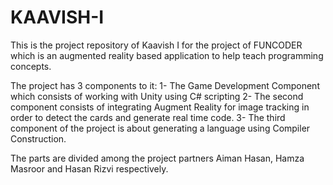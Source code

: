 # KAAVISH-I
This is the project repository of Kaavish I for the project of FUNCODER which is an augmented reality based application to help teach programming concepts.

The project has 3 components to it:
1- The Game Development Component which consists of working with Unity using C# scripting 
2- The second component consists of integrating Augment Reality for image tracking in order to detect the cards and generate real time code.
3- The third component of the project is about generating a language using Compiler Construction.

The parts are divided among the project partners Aiman Hasan, Hamza Masroor and Hasan Rizvi respectively.


